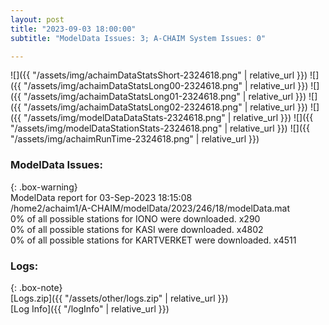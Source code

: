 ```yaml
---
layout: post
title: "2023-09-03 18:00:00"
subtitle: "ModelData Issues: 3; A-CHAIM System Issues: 0"

---
```


![]({{ "/assets/img/achaimDataStatsShort-2324618.png" | relative_url }})
![]({{ "/assets/img/achaimDataStatsLong00-2324618.png" | relative_url }})
![]({{ "/assets/img/achaimDataStatsLong01-2324618.png" | relative_url }})
![]({{ "/assets/img/achaimDataStatsLong02-2324618.png" | relative_url }})
![]({{ "/assets/img/modelDataDataStats-2324618.png" | relative_url }})
![]({{ "/assets/img/modelDataStationStats-2324618.png" | relative_url }})
![]({{ "/assets/img/achaimRunTime-2324618.png" | relative_url }})


### ModelData Issues:  
  
{: .box-warning}  
 ModelData report for 03-Sep-2023 18:15:08   
 /home2/achaim1/A-CHAIM/modelData/2023/246/18/modelData.mat   
 0% of all possible stations for IONO were downloaded. x290   
 0% of all possible stations for KASI were downloaded. x4802   
 0% of all possible stations for KARTVERKET were downloaded. x4511   
  


### Logs:  
  
{: .box-note}  
[Logs.zip]({{ "/assets/other/logs.zip" | relative_url }})  
[Log Info]({{ "/logInfo" | relative_url }})  
